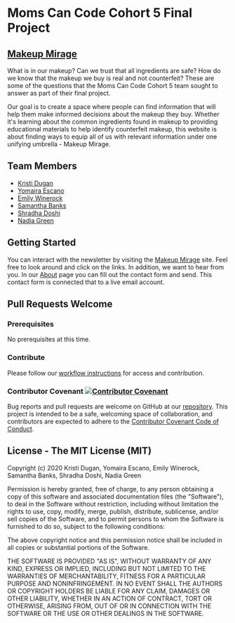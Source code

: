 # Moms Can Code Cohort 5 Final Project

## [Makeup Mirage](<img src="favicon-32x32.png">)

What is in our makeup? Can we trust that all ingredients are safe? How do we know that the makeup we buy is real and not counterfeit? These are some of the questions that the Moms Can Code Cohort 5 team sought to answer as part of their final project.

Our goal is to create a space where people can find information that will help them make informed decisions about the makeup they buy. Whether it's learning about the common ingredients found in makeup to providing educational materials to help identify counterfeit makeup, this website is about finding ways to equip all of us with relevant information under one unifying umbrella - Makeup Mirage.

## Team Members

- [Kristi Dugan](https://github.com/KristiDugan)
- [Yomaira Escano](https://github.com/yomi413)
- [Emily Winerock](https://github.com/winerock)
- [Samantha Banks](https://github.com/techMomz704)
- [Shradha Doshi](https://github.com/shraddhakdoshi)
- [Nadia Green](https://github.com/NKGREEN)

## Getting Started

You can interact with the newsletter by visiting the [Makeup Mirage](https://momscancode5.github.io/project/) site. Feel free to look around and click on the links. In addition, we want to hear from you. In our [About](https://momscancode5.github.io/project/about.html) page you can fill out the contact form and send. This contact form is connected that to a live email account.

## Pull Requests Welcome

### Prerequisites

No prerequisites at this time.

### Contribute

Please follow our [workflow instructions](workflow.md) for access and contribution.

### Contributor Covenant [![Contributor Covenant](https://img.shields.io/badge/Contributor%20Covenant-v2.0%20adopted-ff69b4.svg)](code_of_conduct.md)

Bug reports and pull requests are welcome on GitHub at our [repository](https://github.com/momscancode5/project). This project is intended to be a safe, welcoming space of collaboration, and contributors are expected to adhere to the [Contributor Covenant Code of Conduct](Contributing.md).

## License - The MIT License (MIT)

Copyright (c) 2020 Kristi Dugan, Yomaira Escano, Emily Winerock, Samantha Banks, Shradha Doshi, Nadia Green

Permission is hereby granted, free of charge, to any person obtaining a copy of this software and associated documentation files (the "Software"), to deal in the Software without restriction, including without limitation the rights to use, copy, modify, merge, publish, distribute, sublicense, and/or sell copies of the Software, and to permit persons to whom the Software is furnished to do so, subject to the following conditions:

The above copyright notice and this permission notice shall be included in all copies or substantial portions of the Software.

THE SOFTWARE IS PROVIDED "AS IS", WITHOUT WARRANTY OF ANY KIND, EXPRESS OR IMPLIED, INCLUDING BUT NOT LIMITED TO THE WARRANTIES OF MERCHANTABILITY, FITNESS FOR A PARTICULAR PURPOSE AND NONINFRINGEMENT. IN NO EVENT SHALL THE AUTHORS OR COPYRIGHT HOLDERS BE LIABLE FOR ANY CLAIM, DAMAGES OR OTHER LIABILITY, WHETHER IN AN ACTION OF CONTRACT, TORT OR OTHERWISE, ARISING FROM, OUT OF OR IN CONNECTION WITH THE SOFTWARE OR THE USE OR OTHER DEALINGS IN THE SOFTWARE.
